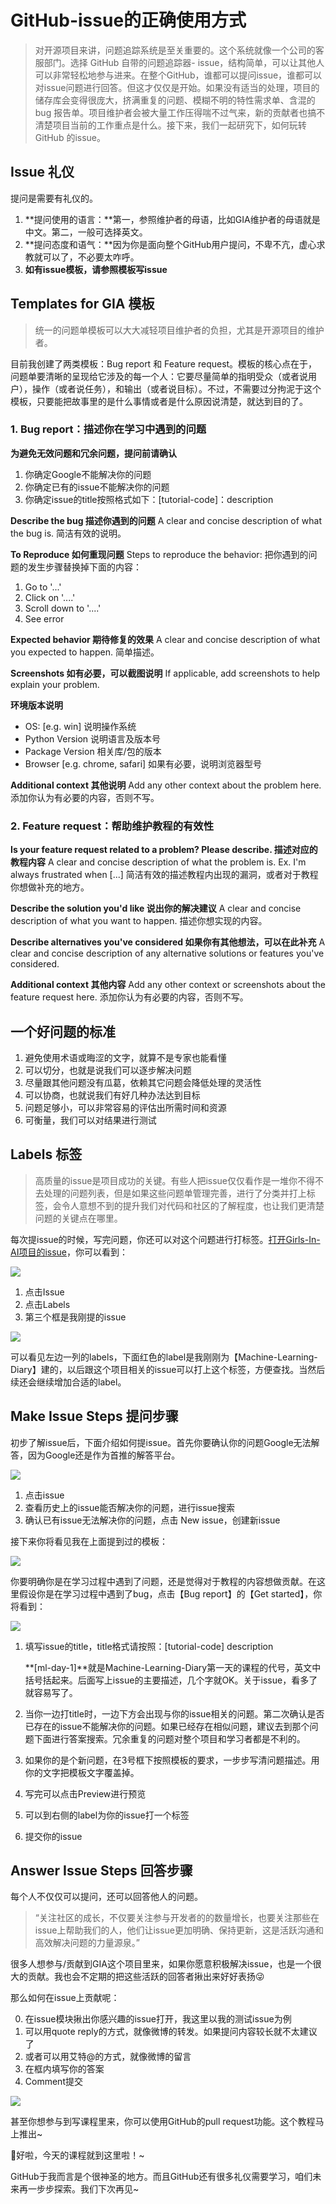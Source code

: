 # GitHub-issue的正确使用方式

> 对开源项目来讲，问题追踪系统是至关重要的。这个系统就像一个公司的客服部门。选择 GitHub 自带的问题追踪器- issue，结构简单，可以让其他人可以非常轻松地参与进来。在整个GitHub，谁都可以提问issue，谁都可以对issue问题进行回答。但这才仅仅是开始。如果没有适当的处理，项目的储存库会变得很庞大，挤满重复的问题、模糊不明的特性需求单、含混的 bug 报告单。项目维护者会被大量工作压得喘不过气来，新的贡献者也搞不清楚项目当前的工作重点是什么。接下来，我们一起研究下，如何玩转 GitHub 的issue。



## Issue 礼仪

提问是需要有礼仪的。

1. **提问使用的语言：**第一，参照维护者的母语，比如GIA维护者的母语就是中文。第二，一般可选择英文。
2. **提问态度和语气：**因为你是面向整个GitHub用户提问，不卑不亢，虚心求教就可以了，不必要太咋呼。
3. **如有issue模板，请参照模板写issue**



## Templates for GIA 模板

> 统一的问题单模板可以大大减轻项目维护者的负担，尤其是开源项目的维护者。

目前我创建了两类模板：Bug report 和 Feature request。模板的核心点在于，问题单要清晰的呈现给它涉及的每一个人：它要尽量简单的指明受众（或者说用户），操作（或者说任务），和输出（或者说目标）。不过，不需要过分拘泥于这个模板，只要能把故事里的是什么事情或者是什么原因说清楚，就达到目的了。



### 1. Bug report：描述你在学习中遇到的问题

**为避免无效问题和冗余问题，提问前请确认**

1. 你确定Google不能解决你的问题
2. 你确定已有的issue不能解决你的问题
3. 你确定issue的title按照格式如下：[tutorial-code]：description

**Describe the bug 描述你遇到的问题**
A clear and concise description of what the bug is. 简洁有效的说明。

**To Reproduce 如何重现问题**
Steps to reproduce the behavior: 把你遇到的问题的发生步骤替换掉下面的内容：

1. Go to '...'
2. Click on '....'
3. Scroll down to '....'
4. See error

**Expected behavior 期待修复的效果**
A clear and concise description of what you expected to happen. 简单描述。

**Screenshots 如有必要，可以截图说明**
If applicable, add screenshots to help explain your problem.

**环境版本说明**

- OS: [e.g. win] 说明操作系统
- Python Version 说明语言及版本号
- Package Version 相关库/包的版本
- Browser [e.g. chrome, safari] 如果有必要，说明浏览器型号

**Additional context 其他说明**
Add any other context about the problem here. 添加你认为有必要的内容，否则不写。



### 2. Feature request：帮助维护教程的有效性

**Is your feature request related to a problem? Please describe. 描述对应的教程内容**
A clear and concise description of what the problem is. Ex. I'm always frustrated when [...]
简洁有效的描述教程内出现的漏洞，或者对于教程你想做补充的地方。

**Describe the solution you'd like 说出你的解决建议**
A clear and concise description of what you want to happen. 描述你想实现的内容。

**Describe alternatives you've considered 如果你有其他想法，可以在此补充**
A clear and concise description of any alternative solutions or features you've considered.

**Additional context 其他内容**
Add any other context or screenshots about the feature request here. 添加你认为有必要的内容，否则不写。



## 一个好问题的标准

1. 避免使用术语或晦涩的文字，就算不是专家也能看懂
2. 可以切分，也就是说我们可以逐步解决问题
3. 尽量跟其他问题没有瓜葛，依赖其它问题会降低处理的灵活性
4. 可以协商，也就说我们有好几种办法达到目标
5. 问题足够小，可以非常容易的评估出所需时间和资源
6. 可衡量，我们可以对结果进行测试



## Labels 标签

> 高质量的issue是项目成功的关键。有些人把issue仅仅看作是一堆你不得不去处理的问题列表，但是如果这些问题单管理完善，进行了分类并打上标签，会令人意想不到的提升我们对代码和社区的了解程度，也让我们更清楚问题的关键点在哪里。

每次提issue的时候，写完问题，你还可以对这个问题进行打标签。[打开Girls-In-AI项目的issue](https://github.com/YZHANG1270/Girls-In-AI/issues)，你可以看到：

![](https://github.com/YZHANG1270/Girls-In-AI/blob/master/others/pics/issue/001.png?raw=true)



1. 点击Issue
2. 点击Labels
3. 第三个框是我刚提的issue

![](https://github.com/YZHANG1270/Girls-In-AI/blob/master/others/pics/issue/002.png?raw=true)

可以看见左边一列的labels，下面红色的label是我刚刚为【Machine-Learning-Diary】建的，以后跟这个项目相关的issue可以打上这个标签，方便查找。当然后续还会继续增加合适的label。



## Make Issue Steps 提问步骤

初步了解issue后，下面介绍如何提issue。首先你要确认你的问题Google无法解答，因为Google还是作为首推的解答平台。

![](https://github.com/YZHANG1270/Girls-In-AI/blob/master/others/pics/issue/003.png?raw=true)

1. 点击issue
2. 查看历史上的issue能否解决你的问题，进行issue搜索
3. 确认已有issue无法解决你的问题，点击 New issue，创建新issue

接下来你将看见我在上面提到过的模板：

![](https://github.com/YZHANG1270/Girls-In-AI/blob/master/others/pics/issue/004.png?raw=true)

你要明确你是在学习过程中遇到了问题，还是觉得对于教程的内容想做贡献。在这里假设你是在学习过程中遇到了bug，点击【Bug report】的【Get started】，你将看到：



![](https://github.com/YZHANG1270/Girls-In-AI/blob/master/others/pics/issue/005.png?raw=true)

1. 填写issue的title，title格式请按照：[tutorial-code] description

   **[ml-day-1]**就是Machine-Learning-Diary第一天的课程的代号，英文中括号括起来。后面写上issue的主要描述，几个字就OK。关于issue，看多了就容易写了。

2. 当你一边打title时，一边下方会出现与你的issue相关的问题。第二次确认是否已存在的issue不能解决你的问题。如果已经存在相似问题，建议去到那个问题下面进行答案搜索。冗余重复的问题对整个项目和学习者都是不利的。

3. 如果你的是个新问题，在3号框下按照模板的要求，一步步写清问题描述。用你的文字把模板文字覆盖掉。

4. 写完可以点击Preview进行预览

5. 可以到右侧的label为你的issue打一个标签

6. 提交你的issue



## Answer Issue Steps 回答步骤

每个人不仅仅可以提问，还可以回答他人的问题。

> “关注社区的成长，不仅要关注参与开发者的的数量增长，也要关注那些在issue上帮助我们的人，他们让issue更加明确、保持更新，这是活跃沟通和高效解决问题的力量源泉。”

很多人想参与/贡献到GIA这个项目里来，如果你愿意积极解决issue，也是一个很大的贡献。我也会不定期的把这些活跃的回答者揪出来好好表扬😜

那么如何在issue上贡献呢：

0. 在issue模块揪出你感兴趣的issue打开，我这里以我的测试issue为例
1. 可以用quote reply的方式，就像微博的转发。如果提问内容较长就不太建议了
2. 或者可以用艾特@的方式，就像微博的留言
3. 在框内填写你的答案
4. Comment提交

![](https://github.com/YZHANG1270/Girls-In-AI/blob/master/others/pics/issue/006.png?raw=true)

甚至你想参与到写课程里来，你可以使用GitHub的pull request功能。这个教程马上推出~

👩好啦，今天的课程就到这里啦！~

GitHub于我而言是个很神圣的地方。而且GitHub还有很多礼仪需要学习，咱们未来再一步步探索。我们下次再见~

